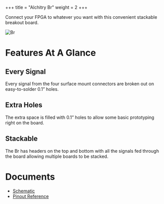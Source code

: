 +++
title = "Alchitry Br"
weight = 2
+++

Connect your FPGA to whatever you want with this convenient stackable breakout board.

![Br](https://cdn.alchitry.com/boards/br.jpg)
# Features At A Glance

## Every Signal

Every signal from the four surface mount connectors are broken out on easy-to-solder 0.1” holes.

## Extra Holes

The extra space is filled with 0.1” holes to allow some basic prototyping right on the board.

## Stackable

The Br has headers on the top and bottom with all the signals fed through the board allowing multiple boards to be stacked.

# Documents

- [Schematic](https://cdn.alchitry.com/docs/alchitry_br_sch.pdf)
- [Pinout Reference](https://cdn.alchitry.com/docs/Br%20Element%20Reference.pdf)